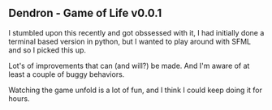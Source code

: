 ## Dendron - Game of Life v0.0.1

I stumbled upon this recently and got obssessed with it, I had initially done a terminal based version in python, but I wanted to play around with SFML and so I picked this up. 

Lot's of improvements that can (and will?) be made. And I'm aware of at least a couple of buggy behaviors.

Watching the game unfold is a lot of fun, and I think I could keep doing it for hours.
